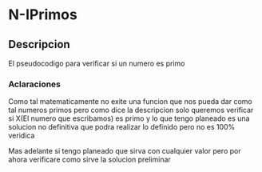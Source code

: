 # N-IPrimos
## Descripcion
El pseudocodigo para verificar si un numero es primo
### Aclaraciones
Como tal matematicamente no exite una funcion que nos pueda dar como tal numeros primos pero como dice la descripcion solo queremos verificar si X(El numero que escribamos) es primo
y lo que tengo planeado es una solucion no definitiva que podra realizar lo definido pero no es 100% veridica


Mas adelante si tengo planeado que sirva con cualquier valor pero por ahora verificare como sirve la solucion preliminar
